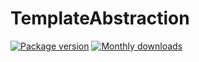 # TemplateAbstraction

[![Package version](http://img.shields.io/packagist/v/ceus-media/template-abstraction.svg?style=flat-square)](https://packagist.org/packages/ceus-media/template-abstraction)
[![Monthly downloads](http://img.shields.io/packagist/dm/ceus-media/template-abstraction.svg?style=flat-square)](https://packagist.org/packages/ceus-media/template-abstraction)
